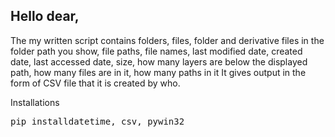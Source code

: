<h2>Hello dear,</h2> 
<p>The my written script contains folders, files, folder and derivative files in the folder path you show, file paths, file names, last modified date, created date, last accessed date, size, how many layers are below the displayed path, how many files are in it, how many paths in it It gives output in the form of CSV file that it is created by who.</p>

<p>Installations</p>
<div>
<pre>
pip installdatetime, csv, pywin32
</pre>
</div>